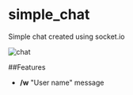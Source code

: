 # simple_chat

Simple chat created using socket.io

![chat](https://user-images.githubusercontent.com/52926112/112469672-cb397900-8d7a-11eb-9861-3ff664fc0284.gif)

##Features
- **/w** "User name" message
